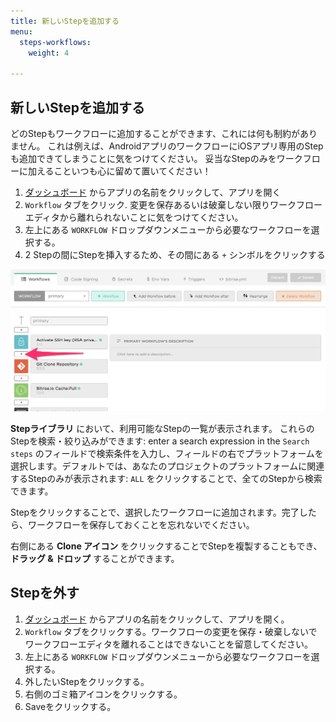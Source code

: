 ```yaml
---
title: 新しいStepを追加する
menu:
  steps-workflows:
    weight: 4

---
```

## 新しいStepを追加する

どのStepもワークフローに追加することができます、これには何も制約がありません。
これは例えば、AndroidアプリのワークフローにiOSアプリ専用のStepも追加できてしまうことに気をつけてください。
妥当なStepのみをワークフローに加えることいつも心に留めて置いてください！

1. [ダッシュボード](https://app.bitrise.io/dashboard) からアプリの名前をクリックして、アプリを開く
2. `Workflow` タブをクリック. 変更を保存あるいは破棄しない限りワークフローエディタから離れられないことに気をつけてください。
3. 左上にある `WORKFLOW` ドロップダウンメニューから必要なワークフローを選択する。
4. 2 Stepの間にStepを挿入するため、その間にある `+` シンボルをクリックする

![ワークフローエディタ内にあるStep追加ボタン](/img/getting-started/add-your-first-step.png)

**Stepライブラリ** において、利用可能なStepの一覧が表示されます。
これらのStepを検索・絞り込みができます: enter a search expression in the `Search steps` のフィールドで検索条件を入力し、フィールドの右でプラットフォームを選択します。デフォルトでは、あなたのプロジェクトのプラットフォームに関連するStepのみが表示されます: `ALL` をクリックすることで、全てのStepから検索できます。

Stepをクリックすることで、選択したワークフローに追加されます。完了したら、ワークフローを保存しておくことを忘れないでください。

右側にある **Clone アイコン** をクリックすることでStepを複製することもでき、**ドラッグ & ドロップ** することができます。

## Stepを外す

1. [ダッシュボード](https://app.bitrise.io/dashboard) からアプリの名前をクリックして、アプリを開く。
2. `Workflow` タブをクリックする。ワークフローの変更を保存・破棄しないでワークフローエディタを離れることはできないことを留意してください。
3. 左上にある `WORKFLOW` ドロップダウンメニューから必要なワークフローを選択する。
4. 外したいStepをクリックする。
5. 右側のゴミ箱アイコンをクリックする。
6. Saveをクリックする。